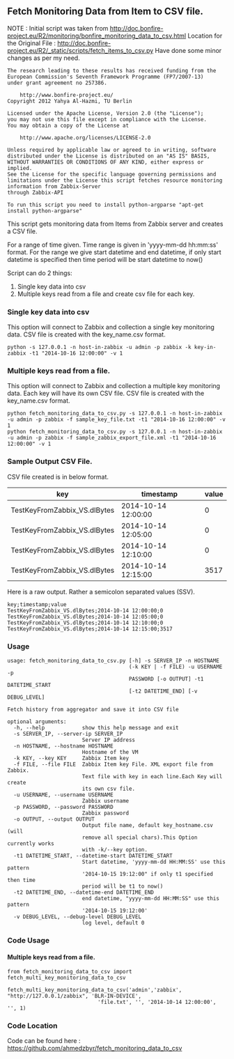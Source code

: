 ## Fetch Monitoring Data from Item to CSV file.

NOTE : Initial script was taken from <http://doc.bonfire-project.eu/R2/monitoring/bonfire_monitoring_data_to_csv.html> 
Location for the Original File : <http://doc.bonfire-project.eu/R2/_static/scripts/fetch_items_to_csv.py>
Have done some minor changes as per my need.

    The research leading to these results has received funding from the
    European Commission's Seventh Framework Programme (FP7/2007-13)
    under grant agreement no 257386.
    
        http://www.bonfire-project.eu/
    Copyright 2012 Yahya Al-Hazmi, TU Berlin
    
    Licensed under the Apache License, Version 2.0 (the "License");
    you may not use this file except in compliance with the License.
    You may obtain a copy of the License at
    
        http://www.apache.org/licenses/LICENSE-2.0 
    
    Unless required by applicable law or agreed to in writing, software 
    distributed under the License is distributed on an "AS IS" BASIS,
    WITHOUT WARRANTIES OR CONDITIONS OF ANY KIND, either express or implied.
    See the License for the specific language governing permissions and
    limitations under the License this script fetches resource monitoring information from Zabbix-Server
    through Zabbix-API
    
    To run this script you need to install python-argparse "apt-get install python-argparse"

This script gets monitoring data from Items from Zabbix server and creates a CSV file.

For a range of time given. Time range is given in 'yyyy-mm-dd hh:mm:ss' format.
For the range we give start datetime and end datetime, 
if only start datetime is specified then time period will be start datetime to now()

Script can do 2 things:

1. Single key data into csv
2. Multiple keys read from a file and create csv file for each key.


### Single key data into csv
This option will connect to Zabbix and collection a single key monitoring data.
CSV file is created with the key_name.csv format.

    python -s 127.0.0.1 -n host-in-zabbix -u admin -p zabbix -k key-in-zabbix -t1 "2014-10-16 12:00:00" -v 1 

### Multiple keys read from a file.
This option will connect to Zabbix and collection a multiple key monitoring data.
Each key will have its own CSV file. CSV file is created with the key_name.csv format.

    python fetch_monitoring_data_to_csv.py -s 127.0.0.1 -n host-in-zabbix -u admin -p zabbix -f sample_key_file.txt -t1 "2014-10-16 12:00:00" -v 1 
    python fetch_monitoring_data_to_csv.py -s 127.0.0.1 -n host-in-zabbix -u admin -p zabbix -f sample_zabbix_export_file.xml -t1 "2014-10-16 12:00:00" -v 1

### Sample Output CSV File.
CSV file created is in below format.

key|timestamp|value
------|------|------
TestKeyFromZabbix_VS.dlBytes|2014-10-14 12:00:00|0
TestKeyFromZabbix_VS.dlBytes|2014-10-14 12:05:00|0
TestKeyFromZabbix_VS.dlBytes|2014-10-14 12:10:00|0
TestKeyFromZabbix_VS.dlBytes|2014-10-14 12:15:00|3517

Here is a raw output. Rather a semicolon separated values (SSV).

    key;timestamp;value
    TestKeyFromZabbix_VS.dlBytes;2014-10-14 12:00:00;0
    TestKeyFromZabbix_VS.dlBytes;2014-10-14 12:05:00;0
    TestKeyFromZabbix_VS.dlBytes;2014-10-14 12:10:00;0
    TestKeyFromZabbix_VS.dlBytes;2014-10-14 12:15:00;3517
 
 
### Usage 

    usage: fetch_monitoring_data_to_csv.py [-h] -s SERVER_IP -n HOSTNAME
                                           (-k KEY | -f FILE) -u USERNAME -p
                                           PASSWORD [-o OUTPUT] -t1 DATETIME_START
                                           [-t2 DATETIME_END] [-v DEBUG_LEVEL]
    
    Fetch history from aggregator and save it into CSV file
    
    optional arguments:
      -h, --help            show this help message and exit
      -s SERVER_IP, --server-ip SERVER_IP
                            Server IP address
      -n HOSTNAME, --hostname HOSTNAME
                            Hostname of the VM
      -k KEY, --key KEY     Zabbix Item key
      -f FILE, --file FILE  Zabbix Item key File. XML export file from Zabbix.
                            Text file with key in each line.Each Key will create
                            its own csv file.
      -u USERNAME, --username USERNAME
                            Zabbix username
      -p PASSWORD, --password PASSWORD
                            Zabbix password
      -o OUTPUT, --output OUTPUT
                            Output file name, default key_hostname.csv (will
                            remove all special chars).This Option currently works
                            with -k/--key option.
      -t1 DATETIME_START, --datetime-start DATETIME_START
                            Start datetime, 'yyyy-mm-dd HH:MM:SS' use this pattern
                            '2014-10-15 19:12:00" if only t1 specified then time
                            period will be t1 to now()
      -t2 DATETIME_END, --datetime-end DATETIME_END
                            end datetime, "yyyy-mm-dd HH:MM:SS" use this pattern
                            '2014-10-15 19:12:00'
      -v DEBUG_LEVEL, --debug-level DEBUG_LEVEL
                            log level, default 0
    

### Code Usage

#### Multiple keys read from a file.

    from fetch_monitoring_data_to_csv import fetch_multi_key_monitoring_data_to_csv
    
    fetch_multi_key_monitoring_data_to_csv('admin','zabbix', "http://127.0.0.1/zabbix", 'BLR-IN-DEVICE',
                                 'file.txt', '', '2014-10-14 12:00:00', '', 1)
           
                               
### Code Location
Code can be found here : <https://github.com/ahmedzbyr/fetch_monitoring_data_to_csv>
